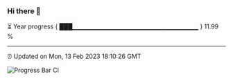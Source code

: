 ### Hi there 👋

⏳ Year progress { ███▁▁▁▁▁▁▁▁▁▁▁▁▁▁▁▁▁▁▁▁▁▁▁▁▁▁▁ } 11.99 %

---

⏰ Updated on Mon, 13 Feb 2023 18:10:26 GMT

![Progress Bar CI](https://github.com/Shyam-Makwana/GitHub-Actions-Demo/workflows/Progress%20Bar%20CI/badge.svg)

